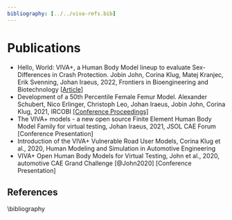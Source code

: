 ```yaml
---
bibliography: [../../viva-refs.bib]
---
```

# Publications

- Hello, World: VIVA+, a Human Body Model lineup to evaluate Sex-Differences in Crash Protection. Jobin John, Corina Klug, Matej Kranjec, Erik Svenning, Johan Iraeus, 2022, Frontiers in Bioengineering and Biotechnology [[Article](https://www.frontiersin.org/articles/10.3389/fbioe.2022.918904/full)]
-  Development of a 50th Percentile Female Femur Model. Alexander Schubert, Nico Erlinger, Christoph Leo, Johan Iraeus, Jobin John, Corina Klug, 2021, IRCOBI [[Conference Proceedings]](http://www.ircobi.org/wordpress/downloads/irc21/pdf-files/2138.pdf)
-  The VIVA+ models - a new open source Finite Element Human Body Model Family for virtual testing, Johan Iraeus, 2021, JSOL CAE Forum [Conference Presentation]
-  Introduction of the VIVA+ Vulnerable Road User Models, Corina Klug et al., 2020, Human Modeling and Simulation in Automotive Engineering
-  VIVA+ Open Human Body Models for Virtual Testing, John et al., 2020, automotive CAE Grand Challenge [@John2020] [Conference Presentation]


## References

\bibliography